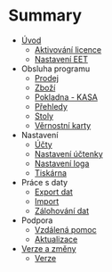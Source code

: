 # Summary

* [Úvod](README.md)
   * [Aktivování licence](licence.md)
   * [Nastavení EET](companyEET.md)
* Obsluha programu
   * [Prodej](prodej.md)
   * [Zboží](zbozi.md)
   * [Pokladna - KASA](pokladna.md)
   * [Přehledy](prehledy.md)
   * [Stoly](tables.md)
   * [Věrnostní karty](loyaltycards.md)
* Nastavení
   * [Účty](ucty.md)
   * [Nastavení účtenky](receiptsettings.md)
   * [Nastavení loga](logo.md)
   * [Tiskárna](printer.md)
* Práce s daty
   * [Export dat](data/export.md)
   * [Import](data/import.md)
   * [Zálohování dat](config.md)
* Podpora
   * [Vzdálená pomoc](support.md)
   * [Aktualizace](update.md)
* [Verze a změny](version_changes.md)
   * [Verze](versions.md)

